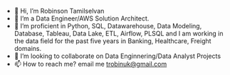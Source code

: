 - 👋 Hi, I’m Robinson Tamilselvan
- 👀 I’m a Data Engineer/AWS Solution Architect.
- 🌱 I’m proficient in Python, SQL, Datawarehouse, Data Modeling, Database, Tableau, Data Lake, ETL, Airflow, PLSQL and I am working in the data field for the past five years in Banking, Healthcare, Freight domains.
- 💞️ I’m looking to collaborate on Data Enginnering/Data Analyst Projects
- 📫 How to reach me? email me trobinuk@gmail.com

<!---
trobinuk/trobinuk is a ✨ special ✨ repository because its `README.md` (this file) appears on your GitHub profile.
You can click the Preview link to take a look at your changes.
--->
